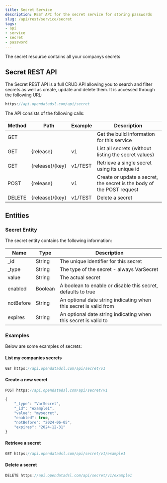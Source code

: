 ```yaml
---
title: Secret Service
description: REST API for the secret service for storing passwords
slug: /api/rest/service/secret
tags:
- api
- service
- secret
- password
---
```

The secret resource contains all your companys secrets

## Secret REST API

The Secret REST API is a full CRUD API allowing you to search and filter secrets as well as create, update and delete them. It is accessed through the following URL:

```js
https://api.opendatadsl.com/api/secret
```

The API consists of the following calls:

|**Method**|**Path**|**Example**|**Description**|
|-|-|-|-|
|GET|||Get the build information for this service|
|GET|{release}|v1|List all secrets (without listing the secret values)|
|GET|{release}/{key}|v1/TEST|Retrieve a single secret using its unique id|
|POST|{release}|v1|Create or update a secret, the secret is the body of the POST request|
|DELETE|{release}/{key}|v1/TEST|Delete a secret|

## Entities

### Secret Entity

The secret entity contains the following information:

|**Name**|**Type**|**Description**|
|-|-|-|
|_id|String|The unique identifier for this secret|
|_type|String|The type of the secret - always VarSecret|
|value|String|The actual secret|
|enabled|Boolean|A boolean to enable or disable this secret, defaults to true|
|notBefore|String|An optional date string indicating when this secret is valid from|
|expires|String|An optional date string indicating when this secret is valid to|

### Examples
Below are some examples of secrets:

#### List my companies secrets

```js
GET https://api.opendatadsl.com/api/secret/v1
```

#### Create a new secret

```js
POST https://api.opendatadsl.com/api/secret/v1

{
	"_type": "VarSecret",
	"_id": "example1",
	"value": "mysecret",
	"enabled": true,
	"notBefore": "2024-06-05",
	"expires": "2024-12-31"
}
```

#### Retrieve a secret

```js
GET https://api.opendatadsl.com/api/secret/v1/example1
```

#### Delete a secret

```js
DELETE https://api.opendatadsl.com/api/secret/v1/example1
```
